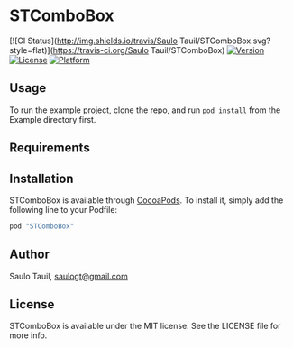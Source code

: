 # STComboBox

[![CI Status](http://img.shields.io/travis/Saulo Tauil/STComboBox.svg?style=flat)](https://travis-ci.org/Saulo Tauil/STComboBox)
[![Version](https://img.shields.io/cocoapods/v/STComboBox.svg?style=flat)](http://cocoapods.org/pods/STComboBox)
[![License](https://img.shields.io/cocoapods/l/STComboBox.svg?style=flat)](http://cocoapods.org/pods/STComboBox)
[![Platform](https://img.shields.io/cocoapods/p/STComboBox.svg?style=flat)](http://cocoapods.org/pods/STComboBox)

## Usage

To run the example project, clone the repo, and run `pod install` from the Example directory first.

## Requirements

## Installation

STComboBox is available through [CocoaPods](http://cocoapods.org). To install
it, simply add the following line to your Podfile:

```ruby
pod "STComboBox"
```

## Author

Saulo Tauil, saulogt@gmail.com

## License

STComboBox is available under the MIT license. See the LICENSE file for more info.

